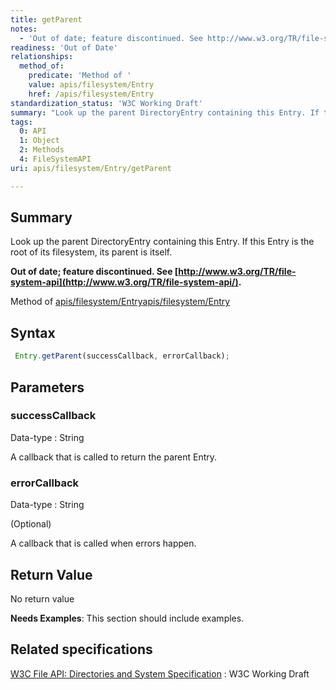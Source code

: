 ```yaml
---
title: getParent
notes:
  - 'Out of date; feature discontinued. See http://www.w3.org/TR/file-system-api/.'
readiness: 'Out of Date'
relationships:
  method_of:
    predicate: 'Method of '
    value: apis/filesystem/Entry
    href: /apis/filesystem/Entry
standardization_status: 'W3C Working Draft'
summary: "Look up the parent DirectoryEntry containing this Entry. If this Entry is the root of its filesystem, its parent is itself.\n"
tags:
  0: API
  1: Object
  2: Methods
  4: FileSystemAPI
uri: apis/filesystem/Entry/getParent

---
```

## <span>Summary</span>

Look up the parent DirectoryEntry containing this Entry. If this Entry is the root of its filesystem, its parent is itself.

**Out of date; feature discontinued. See [http://www.w3.org/TR/file-system-api](http://www.w3.org/TR/file-system-api/).**

Method of [apis/filesystem/Entry](/apis/filesystem/Entry)[apis/filesystem/Entry](/apis/filesystem/Entry)

## <span>Syntax</span>

``` js
 Entry.getParent(successCallback, errorCallback);
```

## <span>Parameters</span>

### <span>successCallback</span>

 Data-type
:   String

 A callback that is called to return the parent Entry.

### <span>errorCallback</span>

 Data-type
:   String

(Optional)

A callback that is called when errors happen.

## <span>Return Value</span>

No return value

**Needs Examples**: This section should include examples.

## <span>Related specifications</span>

[W3C File API: Directories and System Specification](http://dev.w3.org/2009/dap/file-system/pub/FileSystem/)
:   W3C Working Draft
